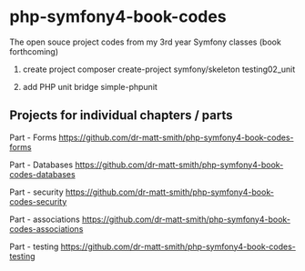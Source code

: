 # php-symfony4-book-codes

The open souce project codes from my 3rd year Symfony classes (book forthcoming)

1. create project
composer create-project symfony/skeleton testing02_unit

2. add PHP unit bridge
 simple-phpunit


## Projects for individual chapters / parts

Part - Forms
https://github.com/dr-matt-smith/php-symfony4-book-codes-forms

Part - Databases 
https://github.com/dr-matt-smith/php-symfony4-book-codes-databases

Part - security
https://github.com/dr-matt-smith/php-symfony4-book-codes-security

Part - associations
https://github.com/dr-matt-smith/php-symfony4-book-codes-associations

Part - testing
https://github.com/dr-matt-smith/php-symfony4-book-codes-testing

